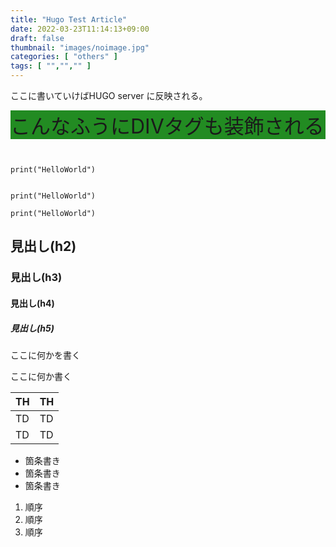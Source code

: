 ```yaml
---
title: "Hugo Test Article"
date: 2022-03-23T11:14:13+09:00
draft: false
thumbnail: "images/noimage.jpg"
categories: [ "others" ]
tags: [ "","","" ]
---
```



ここに書いていけばHUGO server に反映される。



<div style="background:forestgreen;font-size:2rem;">こんなふうにDIVタグも装飾される</div>


<pre><code>

print("HelloWorld")

</code></pre>


    print("HelloWorld")


```
print("HelloWorld")
```




## 見出し(h2)


### 見出し(h3)


#### 見出し(h4)


##### 見出し(h5)


ここに何かを書く

ここに何か書く


| TH | TH |
|----|----|
| TD | TD |
| TD | TD |

- 箇条書き
- 箇条書き
- 箇条書き


1. 順序
1. 順序
1. 順序



